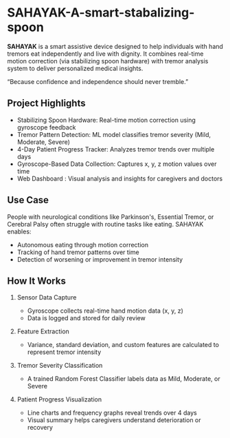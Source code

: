 # SAHAYAK-A-smart-stabalizing-spoon

**SAHAYAK** is a smart assistive device designed to help individuals with hand tremors eat independently and live with dignity. It combines real-time motion correction (via stabilizing spoon hardware) with  tremor analysis system to deliver personalized medical insights.

“Because confidence and independence should never tremble.”

## Project Highlights

- Stabilizing Spoon Hardware: Real-time motion correction using gyroscope feedback
- Tremor Pattern Detection: ML model classifies tremor severity (Mild, Moderate, Severe)
- 4-Day Patient Progress Tracker: Analyzes tremor trends over multiple days
- Gyroscope-Based Data Collection: Captures x, y, z motion values over time
- Web Dashboard : Visual analysis and insights for caregivers and doctors

## Use Case

People with neurological conditions like Parkinson's, Essential Tremor, or Cerebral Palsy often struggle with routine tasks like eating. SAHAYAK enables:
- Autonomous eating through motion correction
- Tracking of hand tremor patterns over time
- Detection of worsening or improvement in tremor intensity

## How It Works

1. Sensor Data Capture  
   - Gyroscope collects real-time hand motion data (x, y, z)  
   - Data is logged and stored for daily review

2. Feature Extraction  
   - Variance, standard deviation, and custom features are calculated to represent tremor intensity

3. Tremor Severity Classification  
   - A trained Random Forest Classifier labels data as Mild, Moderate, or Severe

4. Patient Progress Visualization  
   - Line charts and frequency graphs reveal trends over 4 days  
   - Visual summary helps caregivers understand deterioration or recovery

